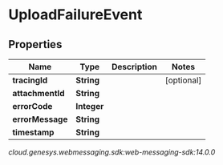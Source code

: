 # UploadFailureEvent


## Properties

| Name | Type | Description | Notes |
| ------------ | ------------- | ------------- | ------------- |
| **tracingId** | **String** |  |  [optional] |
| **attachmentId** | **String** |  |  |
| **errorCode** | **Integer** |  |  |
| **errorMessage** | **String** |  |  |
| **timestamp** | **String** |  |  |




_cloud.genesys.webmessaging.sdk:web-messaging-sdk:14.0.0_
